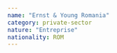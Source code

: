 ```yaml
---
name: "Ernst & Young Romania"
category: private-sector
nature: "Entreprise"
nationality: ROM
---
```

